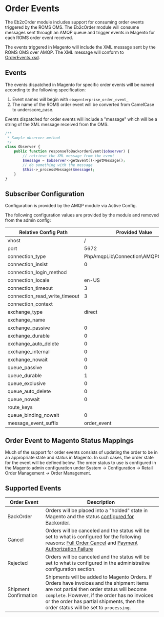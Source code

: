 # Order Events

The Eb2cOrder module includes support for consuming order events triggered by the ROMS OMS. The Eb2cOrder module will consume messages sent through an AMQP queue and trigger events in Magento for each ROMS order event received.

The events triggered in Magento will include the XML message sent by the ROMS OMS over AMQP. The XML message will conform to [OrderEvents.xsd](../xsd/OrderEvents.xsd).

## Events

The events dispatched in Magento for specific order events will be named according to the following specification:

1. Event names will begin with `ebayenterprise_order_event_`
2. The name of the ROMS order event will be converted from CamelCase to underscore_case.

Events dispatched for order events will include a "message" which will be a string of the XML message received from the OMS.

```php
/**
 * Sample observer method
 */
class Observer {
	public function responseToBackorderEvent($observer) {
		// retrieve the XML message from the event
		$message = $observer->getEvent()->getMessage();
		// do something with the message
		$this->_processMessage($message);
	}
}
```

## Subscriber Configuration

Configuration is provided by the AMQP module via Active Config.

The following configuration values are provided by the module and removed from the admin config:

| Relative Config Path | Provided Value |
|-----------------|-------------|
| vhost | / |
| port | 5672 |
| connection_type | PhpAmqpLib\Connection\AMQPConnection |
| connection_insist | 0 |
| connection_login_method |  |
| connection_locale | en-US |
| connection_timeout | 3 |
| connection_read_write_timeout | 3 |
| connection_context |  |
| exchange_type | direct |
| exchange_name |  |
| exchange_passive | 0 |
| exchange_durable | 0 |
| exchange_auto_delete | 0 |
| exchange_internal | 0 |
| exchange_nowait | 0 |
| queue_passive | 0 |
| queue_durable | 1 |
| queue_exclusive | 0 |
| queue_auto_delete | 0 |
| queue_nowait | 0 |
| route_keys |  |
| queue_binding_nowait | 0 |
| message_event_suffix | order_event |

## Order Event to Magento Status Mappings

Much of the support for order events consists of updating the order to be in an appropriate state and status in Magento. In such cases, the order state for the event will be defined below. The order status to use is configured in the Magento admin configuration under System -> Configuration -> Retail Order Management -> Order Management.

## Supported Events

| Order Event | Description |
|-------------|-------------|
| BackOrder   | Orders will be placed into a "holded" state in Magento and the status [configured for Backorder](#order-event-to-magento-status-mappings). |
| Cancel      | Orders will be canceled and the status will be set to what is configured for the following reasons: [Full Order Cancel](#order-event-to-magento-status-mappings) and [Payment Authorization Failure](#order-event-to-magento-status-mappings) |
| Rejected    | Orders will be canceled and the status will be set to what is configured in the administrative configuration section. |
| Shipment Confirmation | Shipments will be added to Magento Orders. If Orders have invoices and the shipment items are not partial then order status will become `complete`. However, if the order has no invoices or the order has partial shipments, then the order status will be set to `processing`. |
